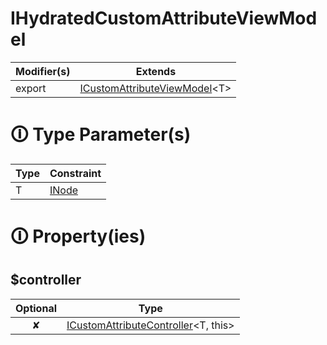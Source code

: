 # IHydratedCustomAttributeViewModel

| Modifier(s)                            | Extends                                    |
|----------------------------------------|--------------------------------------------|
| export | [ICustomAttributeViewModel](https://hamedfathi.gitbook.io/aurelia-2-doc-api/runtime/interface/lifecycle/icustomattributeviewmodel)&lt;T&gt; |

# &#128712; Type Parameter(s)

| Type | Constraint                                                                           |
| ---- | ------------------------------------------------------------------------------------ |
| T    | [INode](https://hamedfathi.gitbook.io/aurelia-2-doc-api/runtime/interface/dom/inode) |

# &#128712; Property(ies)

## $controller

| Optional                           | Type                         |
|:----------------------------------:|------------------------------|
| ✘ | [ICustomAttributeController](https://hamedfathi.gitbook.io/aurelia-2-doc-api/runtime/interface/lifecycle/icustomattributecontroller)&lt;T, this&gt; |